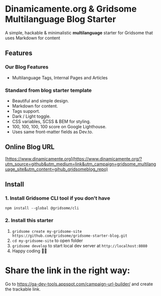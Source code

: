 
# Dinamicamente.org & Gridsome Multilanguage Blog Starter
A simple, hackable & minimalistic **multilanguage** starter for Gridsome that uses Markdown for content

## Features
### Our Blog Features

- Multilanguage Tags, Internal Pages and Articles

### Standard from blog starter template

- Beautiful and simple design.
- Markdown for content.
- Tags support.
- Dark / Light toggle.
- CSS variables, SCSS & BEM for styling.
- 100, 100, 100, 100 score on Google Lighthouse.
- Uses same front-matter fields as Dev.to.

## Online Blog URL

[https://www.dinamicamente.org](https://www.dinamicamente.org/?utm_source=github&utm_medium=link&utm_campaign=gridsome_multilanguage_site&utm_content=gihub_gridsomeblog_repo)

## Install

### 1. Install Gridsome CLI tool if you don't have

`npm install --global @gridsome/cli`

### 2. Install this starter

1. `gridsome create my-gridsome-site https://github.com/gridsome/gridsome-starter-blog.git`
2. `cd my-gridsome-site` to open folder
3. `gridsome develop` to start local dev server at `http://localhost:8080`
4. Happy coding 🎉🙌

# Share the link in the right way:

Go to https://ga-dev-tools.appspot.com/campaign-url-builder/ and create the trackable link.